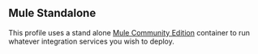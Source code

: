 ## Mule Standalone

This profile uses a stand alone [Mule Community Edition](http://mulesoft.org/) container to run whatever integration services you wish to deploy.
